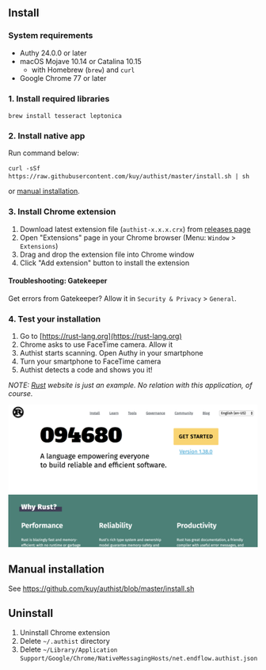 ## Install

### System requirements

- Authy 24.0.0 or later
- macOS Mojave 10.14 or Catalina 10.15
  - with Homebrew (`brew`) and `curl`
- Google Chrome 77 or later

### 1. Install required libraries

```
brew install tesseract leptonica
```

### 2. Install native app

Run command below:

```
curl -sSf https://raw.githubusercontent.com/kuy/authist/master/install.sh | sh
```

or [manual installation](#manual-installation).

### 3. Install Chrome extension

1. Download latest extension file (`authist-x.x.x.crx`) from [releases page](https://github.com/kuy/authist/releases)
2. Open "Extensions" page in your Chrome browser (Menu: `Window` > `Extensions`)
3. Drag and drop the extension file into Chrome window
4. Click "Add extension" button to install the extension

#### Troubleshooting: Gatekeeper

Get errors from Gatekeeper? Allow it in `Security & Privacy` > `General`.

### 4. Test your installation

1. Go to [https://rust-lang.org](https://rust-lang.org)
2. Chrome asks to use FaceTime camera. Allow it
3. Authist starts scanning. Open Authy in your smartphone
4. Turn your smartphone to FaceTime camera
5. Authist detects a code and shows you it!

_NOTE: [Rust](https://rust-lang.org) website is just an example. No relation with this application, of course._

![install-result](https://raw.githubusercontent.com/kuy/authist/master/docs/assets/result.png)

## Manual installation

See https://github.com/kuy/authist/blob/master/install.sh

## Uninstall

1. Uninstall Chrome extension
2. Delete `~/.authist` directory
3. Delete `~/Library/Application Support/Google/Chrome/NativeMessagingHosts/net.endflow.authist.json`
